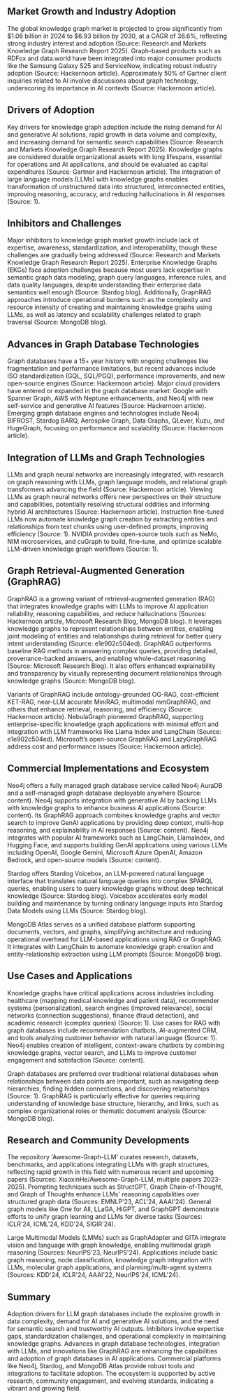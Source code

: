 ## Market Growth and Industry Adoption
The global knowledge graph market is projected to grow significantly from $1.06 billion in 2024 to $6.93 billion by 2030, at a CAGR of 36.6%, reflecting strong industry interest and adoption (Source: Research and Markets Knowledge Graph Research Report 2025). Graph-based products such as RDFox and data.world have been integrated into major consumer products like the Samsung Galaxy S25 and ServiceNow, indicating robust industry adoption (Source: Hackernoon article). Approximately 50% of Gartner client inquiries related to AI involve discussions about graph technology, underscoring its importance in AI contexts (Source: Hackernoon article).

## Drivers of Adoption
Key drivers for knowledge graph adoption include the rising demand for AI and generative AI solutions, rapid growth in data volume and complexity, and increasing demand for semantic search capabilities (Source: Research and Markets Knowledge Graph Research Report 2025). Knowledge graphs are considered durable organizational assets with long lifespans, essential for operations and AI applications, and should be evaluated as capital expenditures (Source: Gartner and Hackernoon article). The integration of large language models (LLMs) with knowledge graphs enables transformation of unstructured data into structured, interconnected entities, improving reasoning, accuracy, and reducing hallucinations in AI responses (Source: 1).

## Inhibitors and Challenges
Major inhibitors to knowledge graph market growth include lack of expertise, awareness, standardization, and interoperability, though these challenges are gradually being addressed (Source: Research and Markets Knowledge Graph Research Report 2025). Enterprise Knowledge Graphs (EKGs) face adoption challenges because most users lack expertise in semantic graph data modeling, graph query languages, inference rules, and data quality languages, despite understanding their enterprise data semantics well enough (Source: Stardog blog). Additionally, GraphRAG approaches introduce operational burdens such as the complexity and resource intensity of creating and maintaining knowledge graphs using LLMs, as well as latency and scalability challenges related to graph traversal (Source: MongoDB blog).

## Advances in Graph Database Technologies
Graph databases have a 15+ year history with ongoing challenges like fragmentation and performance limitations, but recent advances include ISO standardization (GQL, SQL/PGQ), performance improvements, and new open-source engines (Source: Hackernoon article). Major cloud providers have entered or expanded in the graph database market: Google with Spanner Graph, AWS with Neptune enhancements, and Neo4j with new self-service and generative AI features (Source: Hackernoon article). Emerging graph database engines and technologies include Neo4j BIFROST, Stardog BARQ, Aerospike Graph, Data Graphs, QLever, Kuzu, and HugeGraph, focusing on performance and scalability (Source: Hackernoon article).

## Integration of LLMs and Graph Technologies
LLMs and graph neural networks are increasingly integrated, with research on graph reasoning with LLMs, graph language models, and relational graph transformers advancing the field (Source: Hackernoon article). Viewing LLMs as graph neural networks offers new perspectives on their structure and capabilities, potentially resolving structural oddities and informing hybrid AI architectures (Source: Hackernoon article). Instruction fine-tuned LLMs now automate knowledge graph creation by extracting entities and relationships from text chunks using user-defined prompts, improving efficiency (Source: 1). NVIDIA provides open-source tools such as NeMo, NIM microservices, and cuGraph to build, fine-tune, and optimize scalable LLM-driven knowledge graph workflows (Source: 1).

## Graph Retrieval-Augmented Generation (GraphRAG)
GraphRAG is a growing variant of retrieval-augmented generation (RAG) that integrates knowledge graphs with LLMs to improve AI application reliability, reasoning capabilities, and reduce hallucinations (Sources: Hackernoon article, Microsoft Research Blog, MongoDB blog). It leverages knowledge graphs to represent relationships between entities, enabling joint modeling of entities and relationships during retrieval for better query intent understanding (Source: e1e902c504ed). GraphRAG outperforms baseline RAG methods in answering complex queries, providing detailed, provenance-backed answers, and enabling whole-dataset reasoning (Source: Microsoft Research Blog). It also offers enhanced explainability and transparency by visually representing document relationships through knowledge graphs (Source: MongoDB blog).

Variants of GraphRAG include ontology-grounded OG-RAG, cost-efficient KET-RAG, near-LLM accurate MiniRAG, multimodal mmGraphRAG, and others that enhance retrieval, reasoning, and efficiency (Source: Hackernoon article). NebulaGraph pioneered GraphRAG, supporting enterprise-specific knowledge graph applications with minimal effort and integration with LLM frameworks like Llama Index and LangChain (Source: e1e902c504ed). Microsoft’s open-source GraphRAG and LazyGraphRAG address cost and performance issues (Source: Hackernoon article).

## Commercial Implementations and Ecosystem
Neo4j offers a fully managed graph database service called Neo4j AuraDB and a self-managed graph database deployable anywhere (Source: content). Neo4j supports integration with generative AI by backing LLMs with knowledge graphs to enhance business AI applications (Source: content). Its GraphRAG approach combines knowledge graphs and vector search to improve GenAI applications by providing deep context, multi-hop reasoning, and explainability in AI responses (Source: content). Neo4j integrates with popular AI frameworks such as LangChain, LlamaIndex, and Hugging Face, and supports building GenAI applications using various LLMs including OpenAI, Google Gemini, Microsoft Azure OpenAI, Amazon Bedrock, and open-source models (Source: content).

Stardog offers Stardog Voicebox, an LLM-powered natural language interface that translates natural language queries into complex SPARQL queries, enabling users to query knowledge graphs without deep technical knowledge (Source: Stardog blog). Voicebox accelerates early model building and maintenance by turning ordinary language inputs into Stardog Data Models using LLMs (Source: Stardog blog).

MongoDB Atlas serves as a unified database platform supporting documents, vectors, and graphs, simplifying architecture and reducing operational overhead for LLM-based applications using RAG or GraphRAG. It integrates with LangChain to automate knowledge graph creation and entity-relationship extraction using LLM prompts (Source: MongoDB blog).

## Use Cases and Applications
Knowledge graphs have critical applications across industries including healthcare (mapping medical knowledge and patient data), recommender systems (personalization), search engines (improved relevance), social networks (connection suggestions), finance (fraud detection), and academic research (complex queries) (Source: 1). Use cases for RAG with graph databases include recommendation chatbots, AI-augmented CRM, and tools analyzing customer behavior with natural language (Source: 1). Neo4j enables creation of intelligent, context-aware chatbots by combining knowledge graphs, vector search, and LLMs to improve customer engagement and satisfaction (Source: content).

Graph databases are preferred over traditional relational databases when relationships between data points are important, such as navigating deep hierarchies, finding hidden connections, and discovering relationships (Source: 1). GraphRAG is particularly effective for queries requiring understanding of knowledge base structure, hierarchy, and links, such as complex organizational roles or thematic document analysis (Source: MongoDB blog).

## Research and Community Developments
The repository 'Awesome-Graph-LLM' curates research, datasets, benchmarks, and applications integrating LLMs with graph structures, reflecting rapid growth in this field with numerous recent and upcoming papers (Sources: XiaoxinHe/Awesome-Graph-LLM, multiple papers 2023-2025). Prompting techniques such as StructGPT, Graph Chain-of-Thought, and Graph of Thoughts enhance LLMs' reasoning capabilities over structured graph data (Sources: EMNLP'23, ACL'24, AAAI'24). General graph models like One for All, LLaGA, HiGPT, and GraphGPT demonstrate efforts to unify graph learning and LLMs for diverse tasks (Sources: ICLR'24, ICML'24, KDD'24, SIGIR'24).

Large Multimodal Models (LMMs) such as GraphAdapter and GITA integrate vision and language with graph knowledge, enabling multimodal graph reasoning (Sources: NeurIPS'23, NeurIPS'24). Applications include basic graph reasoning, node classification, knowledge graph integration with LLMs, molecular graph applications, and planning/multi-agent systems (Sources: KDD'24, ICLR'24, AAAI'22, NeurIPS'24, ICML'24).

## Summary
Adoption drivers for LLM graph databases include the explosive growth in data complexity, demand for AI and generative AI solutions, and the need for semantic search and trustworthy AI outputs. Inhibitors involve expertise gaps, standardization challenges, and operational complexity in maintaining knowledge graphs. Advances in graph database technologies, integration with LLMs, and innovations like GraphRAG are enhancing the capabilities and adoption of graph databases in AI applications. Commercial platforms like Neo4j, Stardog, and MongoDB Atlas provide robust tools and integrations to facilitate adoption. The ecosystem is supported by active research, community engagement, and evolving standards, indicating a vibrant and growing field.